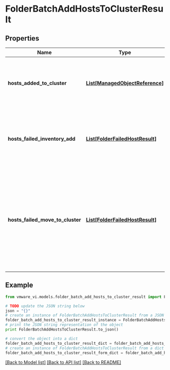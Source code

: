 # FolderBatchAddHostsToClusterResult


## Properties
Name | Type | Description | Notes
------------ | ------------- | ------------- | -------------
**hosts_added_to_cluster** | [**List[ManagedObjectReference]**](ManagedObjectReference.md) | List of hosts that were successfully added to the cluster in the desired state.  ***Since:*** vSphere API 6.7.1  Refers instances of *HostSystem*.  | [optional] 
**hosts_failed_inventory_add** | [**List[FolderFailedHostResult]**](FolderFailedHostResult.md) | Contains a fault for each host that failed addition to the inventory.  A failed host will not be part of hostsAddedToCluster list.  ***Since:*** vSphere API 6.7.1  | [optional] 
**hosts_failed_move_to_cluster** | [**List[FolderFailedHostResult]**](FolderFailedHostResult.md) | List of hosts that are part of inventory but failed to move to the cluster in the desired state.  A failed host will not be part of hostsAddedToCluster list however, a failed host will be part of inventory as it might have been added as a standalone host but failed to move to cluster in the desired state.  ***Since:*** vSphere API 6.7.1  | [optional] 

## Example

```python
from vmware_vi.models.folder_batch_add_hosts_to_cluster_result import FolderBatchAddHostsToClusterResult

# TODO update the JSON string below
json = "{}"
# create an instance of FolderBatchAddHostsToClusterResult from a JSON string
folder_batch_add_hosts_to_cluster_result_instance = FolderBatchAddHostsToClusterResult.from_json(json)
# print the JSON string representation of the object
print FolderBatchAddHostsToClusterResult.to_json()

# convert the object into a dict
folder_batch_add_hosts_to_cluster_result_dict = folder_batch_add_hosts_to_cluster_result_instance.to_dict()
# create an instance of FolderBatchAddHostsToClusterResult from a dict
folder_batch_add_hosts_to_cluster_result_form_dict = folder_batch_add_hosts_to_cluster_result.from_dict(folder_batch_add_hosts_to_cluster_result_dict)
```
[[Back to Model list]](../README.md#documentation-for-models) [[Back to API list]](../README.md#documentation-for-api-endpoints) [[Back to README]](../README.md)


